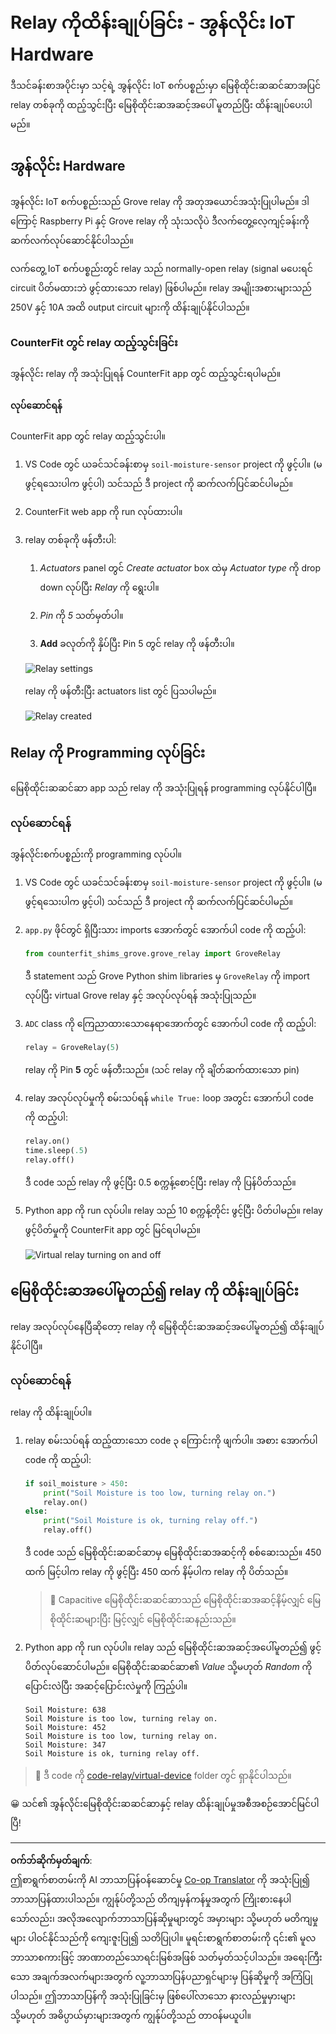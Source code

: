 <!--
CO_OP_TRANSLATOR_METADATA:
{
  "original_hash": "f8f541ee945545017a51aaf309aa37c3",
  "translation_date": "2025-08-28T18:16:01+00:00",
  "source_file": "2-farm/lessons/3-automated-plant-watering/virtual-device-relay.md",
  "language_code": "my"
}
-->
# Relay ကိုထိန်းချုပ်ခြင်း - အွန်လိုင်း IoT Hardware

ဒီသင်ခန်းစာအပိုင်းမှာ သင့်ရဲ့ အွန်လိုင်း IoT စက်ပစ္စည်းမှာ မြေစိုထိုင်းဆဆင်ဆာအပြင် relay တစ်ခုကို ထည့်သွင်းပြီး မြေစိုထိုင်းဆအဆင့်အပေါ် မူတည်ပြီး ထိန်းချုပ်ပေးပါမည်။

## အွန်လိုင်း Hardware

အွန်လိုင်း IoT စက်ပစ္စည်းသည် Grove relay ကို အတုအယောင်အသုံးပြုပါမည်။ ဒါကြောင့် Raspberry Pi နှင့် Grove relay ကို သုံးသလိုပဲ ဒီလက်တွေ့လေ့ကျင့်ခန်းကို ဆက်လက်လုပ်ဆောင်နိုင်ပါသည်။

လက်တွေ့ IoT စက်ပစ္စည်းတွင် relay သည် normally-open relay (signal မပေးရင် circuit ပိတ်မထားဘဲ ဖွင့်ထားသော relay) ဖြစ်ပါမည်။ relay အမျိုးအစားများသည် 250V နှင့် 10A အထိ output circuit များကို ထိန်းချုပ်နိုင်ပါသည်။

### CounterFit တွင် relay ထည့်သွင်းခြင်း

အွန်လိုင်း relay ကို အသုံးပြုရန် CounterFit app တွင် ထည့်သွင်းရပါမည်။

#### လုပ်ဆောင်ရန်

CounterFit app တွင် relay ထည့်သွင်းပါ။

1. VS Code တွင် ယခင်သင်ခန်းစာမှ `soil-moisture-sensor` project ကို ဖွင့်ပါ။ (မဖွင့်ရသေးပါက ဖွင့်ပါ) သင်သည် ဒီ project ကို ဆက်လက်ပြင်ဆင်ပါမည်။

1. CounterFit web app ကို run လုပ်ထားပါ။

1. relay တစ်ခုကို ဖန်တီးပါ:

    1. *Actuators* panel တွင် *Create actuator* box ထဲမှ *Actuator type* ကို drop down လုပ်ပြီး *Relay* ကို ရွေးပါ။

    1. *Pin* ကို *5* သတ်မှတ်ပါ။

    1. **Add** ခလုတ်ကို နှိပ်ပြီး Pin 5 တွင် relay ကို ဖန်တီးပါ။

    ![Relay settings](../../../../../translated_images/counterfit-create-relay.fa7c40fd0f2f6afc33b35ea94fcb235085be4861e14e3fe6b9b7bcfc82d1c888.my.png)

    relay ကို ဖန်တီးပြီး actuators list တွင် ပြသပါမည်။

    ![Relay created](../../../../../translated_images/counterfit-relay.bbf74c1dbdc8b9acd983367fcbd06703a402aefef6af54ddb28e11307ba8a12c.my.png)

## Relay ကို Programming လုပ်ခြင်း

မြေစိုထိုင်းဆဆင်ဆာ app သည် relay ကို အသုံးပြုရန် programming လုပ်နိုင်ပါပြီ။

### လုပ်ဆောင်ရန်

အွန်လိုင်းစက်ပစ္စည်းကို programming လုပ်ပါ။

1. VS Code တွင် ယခင်သင်ခန်းစာမှ `soil-moisture-sensor` project ကို ဖွင့်ပါ။ (မဖွင့်ရသေးပါက ဖွင့်ပါ) သင်သည် ဒီ project ကို ဆက်လက်ပြင်ဆင်ပါမည်။

1. `app.py` ဖိုင်တွင် ရှိပြီးသား imports အောက်တွင် အောက်ပါ code ကို ထည့်ပါ:

    ```python
    from counterfit_shims_grove.grove_relay import GroveRelay
    ```

    ဒီ statement သည် Grove Python shim libraries မှ `GroveRelay` ကို import လုပ်ပြီး virtual Grove relay နှင့် အလုပ်လုပ်ရန် အသုံးပြုသည်။

1. `ADC` class ကို ကြေညာထားသောနေရာအောက်တွင် အောက်ပါ code ကို ထည့်ပါ:

    ```python
    relay = GroveRelay(5)
    ```

    relay ကို Pin **5** တွင် ဖန်တီးသည်။ (သင် relay ကို ချိတ်ဆက်ထားသော pin)

1. relay အလုပ်လုပ်မှုကို စမ်းသပ်ရန် `while True:` loop အတွင်း အောက်ပါ code ကို ထည့်ပါ:

    ```python
    relay.on()
    time.sleep(.5)
    relay.off()
    ```

    ဒီ code သည် relay ကို ဖွင့်ပြီး 0.5 စက္ကန့်စောင့်ပြီး relay ကို ပြန်ပိတ်သည်။

1. Python app ကို run လုပ်ပါ။ relay သည် 10 စက္ကန့်တိုင်း ဖွင့်ပြီး ပိတ်ပါမည်။ relay ဖွင့်ပိတ်မှုကို CounterFit app တွင် မြင်ရပါမည်။

    ![Virtual relay turning on and off](../../../../../images/virtual-relay-turn-on-off.gif)

## မြေစိုထိုင်းဆအပေါ်မူတည်၍ relay ကို ထိန်းချုပ်ခြင်း

relay အလုပ်လုပ်နေပြီဆိုတော့ relay ကို မြေစိုထိုင်းဆအဆင့်အပေါ်မူတည်၍ ထိန်းချုပ်နိုင်ပါပြီ။

### လုပ်ဆောင်ရန်

relay ကို ထိန်းချုပ်ပါ။

1. relay စမ်းသပ်ရန် ထည့်ထားသော code ၃ ကြောင်းကို ဖျက်ပါ။ အစား အောက်ပါ code ကို ထည့်ပါ:

    ```python
    if soil_moisture > 450:
        print("Soil Moisture is too low, turning relay on.")
        relay.on()
    else:
        print("Soil Moisture is ok, turning relay off.")
        relay.off()
    ```

    ဒီ code သည် မြေစိုထိုင်းဆဆင်ဆာမှ မြေစိုထိုင်းဆအဆင့်ကို စစ်ဆေးသည်။ 450 ထက် မြင့်ပါက relay ကို ဖွင့်ပြီး 450 ထက် နိမ့်ပါက relay ကို ပိတ်သည်။

    > 💁 Capacitive မြေစိုထိုင်းဆဆင်ဆာသည် မြေစိုထိုင်းဆအဆင့်နိမ့်လျှင် မြေစိုထိုင်းဆများပြီး မြင့်လျှင် မြေစိုထိုင်းဆနည်းသည်။

1. Python app ကို run လုပ်ပါ။ relay သည် မြေစိုထိုင်းဆအဆင့်အပေါ်မူတည်၍ ဖွင့်ပိတ်လုပ်ဆောင်ပါမည်။ မြေစိုထိုင်းဆဆင်ဆာ၏ *Value* သို့မဟုတ် *Random* ကို ပြောင်းလဲပြီး အဆင့်ပြောင်းလဲမှုကို ကြည့်ပါ။

    ```output
    Soil Moisture: 638
    Soil Moisture is too low, turning relay on.
    Soil Moisture: 452
    Soil Moisture is too low, turning relay on.
    Soil Moisture: 347
    Soil Moisture is ok, turning relay off.
    ```

> 💁 ဒီ code ကို [code-relay/virtual-device](../../../../../2-farm/lessons/3-automated-plant-watering/code-relay/virtual-device) folder တွင် ရှာနိုင်ပါသည်။

😀 သင်၏ အွန်လိုင်းမြေစိုထိုင်းဆဆင်ဆာနှင့် relay ထိန်းချုပ်မှုအစီအစဉ်အောင်မြင်ပါပြီ!

---

**ဝက်ဘ်ဆိုက်မှတ်ချက်**:  
ဤစာရွက်စာတမ်းကို AI ဘာသာပြန်ဝန်ဆောင်မှု [Co-op Translator](https://github.com/Azure/co-op-translator) ကို အသုံးပြု၍ ဘာသာပြန်ထားပါသည်။ ကျွန်ုပ်တို့သည် တိကျမှန်ကန်မှုအတွက် ကြိုးစားနေပါသော်လည်း၊ အလိုအလျောက်ဘာသာပြန်ဆိုမှုများတွင် အမှားများ သို့မဟုတ် မတိကျမှုများ ပါဝင်နိုင်သည်ကို ကျေးဇူးပြု၍ သတိပြုပါ။ မူရင်းစာရွက်စာတမ်းကို ၎င်း၏ မူလဘာသာစကားဖြင့် အာဏာတည်သောရင်းမြစ်အဖြစ် သတ်မှတ်သင့်ပါသည်။ အရေးကြီးသော အချက်အလက်များအတွက် လူ့ဘာသာပြန်ပညာရှင်များမှ ပြန်ဆိုမှုကို အကြံပြုပါသည်။ ဤဘာသာပြန်ကို အသုံးပြုခြင်းမှ ဖြစ်ပေါ်လာသော နားလည်မှုမှားများ သို့မဟုတ် အဓိပ္ပာယ်မှားများအတွက် ကျွန်ုပ်တို့သည် တာဝန်မယူပါ။